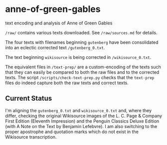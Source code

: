 # anne-of-green-gables
text encoding and analysis of Anne of Green Gables

`/raw/` contains various texts downloaded. See `/raw/sources.md` for details.

The four texts with filenames beginning `gutenberg` have been consolidated into an eclectic corrected text `/gutenberg_0.txt`.

The text beginning `wikisource` is being corrected in `/wikisource_0.txt`.

The equivalent files in `/text-prep/` are a custom-encoding of the texts such that they can easily be compared to both the raw files and to the corrected texts. The script `/scripts/check-text-prep.py` checks that the `text-prep` files do indeed capture both the raw texts and correct texts.

## Current Status

I'm aligning the `gutenberg_0.txt` and `wikisource_0.txt` and, where they differ, checking the original Wikisource images of the L. C. Page & Company First Edition (Eleventh Impression) and the Penguin Classics Deluxe Edition (with A Note on the Text by Benjamin Lefebvre). I am also switching to the proper apostrophe and quotation marks which do not exist in the Wikisource transcription.
